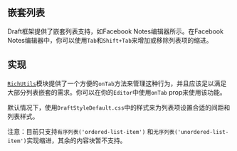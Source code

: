 ## 嵌套列表

Draft框架提供了嵌套列表支持，如Facebook Notes编辑器所示。在Facebook Notes编辑器中，你可以使用`Tab`和`Shift+Tab`来增加或移除列表项的缩进。

## 实现

[`RichUtils`](https://draftjs.org/docs/api-reference-rich-utils.html)模块提供了一个方便的`onTab`方法来管理这种行为，并且应该足以满足大部分列表嵌套的需求。你可以在你的`Editor`中使用`onTab` prop来使用该功能。

默认情况下，使用`DraftStyleDefault.css`中的样式来为列表项设置合适的间距和列表样式。

注意：目前只支持`有序列表('ordered-list-item')` 和`无序列表('unordered-list-item')`实现缩进，其余的内容块暂不支持。

